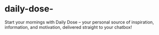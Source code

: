 # daily-dose-
Start your mornings with Daily Dose – your personal source of inspiration, information, and motivation, delivered straight to your chatbox! 
